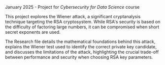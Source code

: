 January 2025 - Project for _Cybersecurity for Data Science_ course

This project explores the Wiener attack, a significant cryptanalysis technique targeting the RSA cryptosystem. While RSA's security is based on the difficulty of factoring large numbers, it can be compromised when short secret exponents are used.

The Research file details the mathematical foundations behind this attack, explains the Wiener test used to identify the correct private key candidate, and discusses the limitations of the attack, highlighting the crucial trade-off between performance and security when choosing RSA key parameters.
